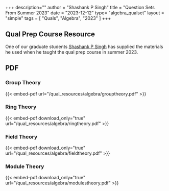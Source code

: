 +++
description=""
author = "Shashank P Singh"
title = "Question Sets From Summer 2023"
date = "2023-12-12"
type= "algebra_qualset"
layout = "simple"
tags = [
    "Quals",
    "Algebra",
    "2023"
]
+++


## Qual Prep Course Resource

One of our graduate students [Shashank P Singh](https://math.uiowa.edu/people/shashank-singh-0) has supplied the materials he used when he taught the qual prep course in summer 2023.

## PDF

### Group Theory
{{< embed-pdf url="/qual_resources/algebra/grouptheory.pdf" >}}
### Ring Theory
{{< embed-pdf download_only="true" url="/qual_resources/algebra/ringtheory.pdf" >}}
### Field Theory
{{< embed-pdf download_only="true" url="/qual_resources/algebra/fieldtheory.pdf" >}}
### Module Theory
{{< embed-pdf download_only="true" url="/qual_resources/algebra/modulestheory.pdf" >}}
